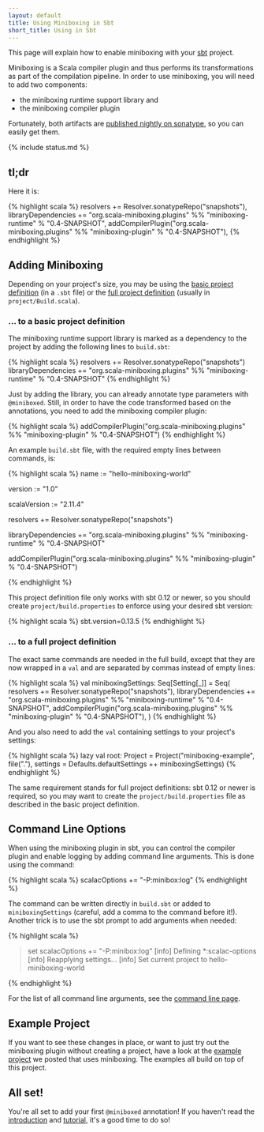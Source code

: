 ```yaml
---
layout: default
title: Using Miniboxing in Sbt
short_title: Using in Sbt
---
```


This page will explain how to enable miniboxing with your <a href="http://www.scala-sbt.org" target="_blank">sbt</a> project.

Miniboxing is a Scala compiler plugin and thus performs its transformations as part of the compilation pipeline. In order to use miniboxing, you will need to add two components:

 * the miniboxing runtime support library and
 * the miniboxing compiler plugin

Fortunately, both artifacts are <a href="https://travis-ci.org/miniboxing/miniboxing-plugin" target="_blank">published nightly on sonatype</a>, so you can easily get them.

{% include status.md %}

## tl;dr

Here it is:

{% highlight scala %}
  resolvers += Resolver.sonatypeRepo("snapshots"),
  libraryDependencies += "org.scala-miniboxing.plugins" %%
                         "miniboxing-runtime" % "0.4-SNAPSHOT",
  addCompilerPlugin("org.scala-miniboxing.plugins" %%
                    "miniboxing-plugin" % "0.4-SNAPSHOT"),
{% endhighlight %}


## Adding Miniboxing

Depending on your project's size, you may be using the <a href="http://www.scala-sbt.org/0.13.5/docs/Getting-Started/Basic-Def.html" target="_blank">basic project definition</a> (in a `.sbt` file) or the <a href="http://www.scala-sbt.org/0.13.5/docs/Getting-Started/Full-Def.html" target="_blank">full project definition</a> (usually in `project/Build.scala`).

### ... to a basic project definition

The miniboxing runtime support library is marked as a dependency to the project by adding the following lines to `build.sbt`:

{% highlight scala %}
resolvers += Resolver.sonatypeRepo("snapshots")
libraryDependencies += "org.scala-miniboxing.plugins" %%
                       "miniboxing-runtime" % "0.4-SNAPSHOT"
{% endhighlight %}

Just by adding the library, you can already annotate type parameters with `@miniboxed`. Still, in order to have the code transformed based on the annotations, you need to add the miniboxing compiler plugin:

{% highlight scala %}
addCompilerPlugin("org.scala-miniboxing.plugins" %%
                  "miniboxing-plugin" % "0.4-SNAPSHOT")
{% endhighlight %}

An example `build.sbt` file, with the required empty lines between commands, is:

{% highlight scala %}
name := "hello-miniboxing-world"

version := "1.0"

scalaVersion := "2.11.4"

resolvers += Resolver.sonatypeRepo("snapshots")

libraryDependencies += "org.scala-miniboxing.plugins" %%
                       "miniboxing-runtime" % "0.4-SNAPSHOT"

addCompilerPlugin("org.scala-miniboxing.plugins" %%
                  "miniboxing-plugin" % "0.4-SNAPSHOT")

{% endhighlight %}

This project definition file only works with sbt 0.12 or newer, so you should create `project/build.properties` to enforce using your desired sbt version:

{% highlight scala %}
sbt.version=0.13.5
{% endhighlight %}

### ... to a full project definition

The exact same commands are needed in the full build, except that they are now wrapped in a `val` and are separated by commas instead of empty lines:

{% highlight scala %}
val miniboxingSettings: Seq[Setting[_]] = Seq(
  resolvers += Resolver.sonatypeRepo("snapshots"),
  libraryDependencies += "org.scala-miniboxing.plugins" %%
                         "miniboxing-runtime" % "0.4-SNAPSHOT",
  addCompilerPlugin("org.scala-miniboxing.plugins" %%
                    "miniboxing-plugin" % "0.4-SNAPSHOT"),
)
{% endhighlight %}

And you also need to add the `val` containing settings to your project's settings:

{% highlight scala %}
  lazy val root: Project = Project("miniboxing-example", file("."),
                                   settings = Defaults.defaultSettings ++
                                              miniboxingSettings)
{% endhighlight %}

The same requirement stands for full project definitions: sbt 0.12 or newer is required, so you may want to create the `project/build.properties` file as described in the basic project definition.

## Command Line Options

When using the miniboxing plugin in sbt, you can control the compiler plugin and enable logging by adding command line arguments. This is done using the command:

{% highlight scala %}
scalacOptions += "-P:minibox:log"
{% endhighlight %}

The command can be written directly in `build.sbt` or added to `miniboxingSettings` (careful, add a comma to the command before it!). Another trick is to use the sbt prompt to add arguments when needed:

{% highlight scala %}
> set scalacOptions += "-P:minibox:log"
[info] Defining *:scalac-options
[info] Reapplying settings...
[info] Set current project to hello-miniboxing-world
>
{% endhighlight %}

For the list of all command line arguments, see the [command line page](/using_out.html).

## Example Project

If you want to see these changes in place, or want to just try out the miniboxing plugin without creating a project, have a look at the [example project](/example.html) we posted that uses miniboxing. The examples all build on top of this project.

## All set!

You're all set to add your first `@miniboxed` annotation! If you haven't read the [introduction](/intro.html) and [tutorial](/tutorial.html), it's a good time to do so!

